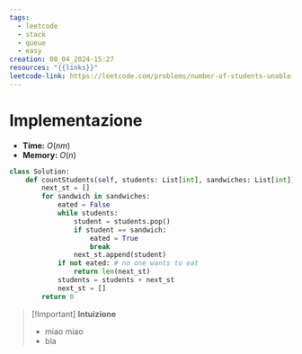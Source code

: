 ```yaml
---
tags:
  - leetcode
  - stack
  - queue
  - easy
creation: 08_04_2024-15:27
resources: "{{links}}"
leetcode-link: https://leetcode.com/problems/number-of-students-unable-to-eat-lunch/?envType=daily-question&envId=2024-04-08
---
```

# Implementazione

- **Time:** $O(n m)$
- **Memory:** $O(n)$

```python
class Solution:
    def countStudents(self, students: List[int], sandwiches: List[int]) -> int:
        next_st = []
        for sandwich in sandwiches:
            eated = False
            while students:
                student = students.pop()
                if student == sandwich:
                    eated = True
                    break
                next_st.append(student)
            if not eated: # no one wants to eat
                return len(next_st)
            students = students + next_st
            next_st = []
        return 0    
```

>[!Important] **Intuizione**
> - miao miao
> - bla
